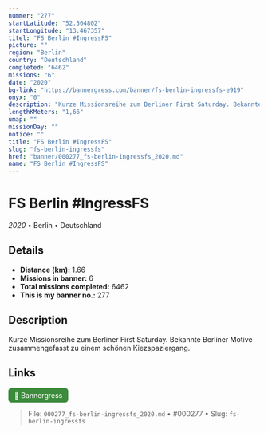 ```yaml
---
nummer: "277"
startLatitude: "52.504802"
startLongitude: "13.467357"
titel: "FS Berlin #IngressFS"
picture: ""
region: "Berlin"
country: "Deutschland"
completed: "6462"
missions: "6"
date: "2020"
bg-link: "https://bannergress.com/banner/fs-berlin-ingressfs-e919"
onyx: "0"
description: "Kurze Missionsreihe zum Berliner First Saturday. Bekannte Berliner Motive zusammengefasst zu einem schönen Kiezspaziergang."
lengthKMeters: "1,66"
umap: ""
missionDay: ""
notice: ""
title: "FS Berlin #IngressFS"
slug: "fs-berlin-ingressfs"
href: "banner/000277_fs-berlin-ingressfs_2020.md"
name: "FS Berlin #IngressFS"
---
```

# FS Berlin #IngressFS

*2020* • Berlin • Deutschland





## Details
- **Distance (km):** 1.66
- **Missions in banner:** 6
- **Total missions completed:** 6462
- **This is my banner no.:** 277



## Description
Kurze Missionsreihe zum Berliner First Saturday. Bekannte Berliner Motive zusammengefasst zu einem schönen Kiezspaziergang.



## Links
<a href="https://bannergress.com/banner/fs-berlin-ingressfs-e919" target="_blank" style="display:inline-block;margin-right:8px;padding:6px 12px;background:#3c8b3c;color:#fff;text-decoration:none;border-radius:6px;">🔗 Bannergress</a>



> File: `000277_fs-berlin-ingressfs_2020.md`
> • #000277
> • Slug: `fs-berlin-ingressfs`
